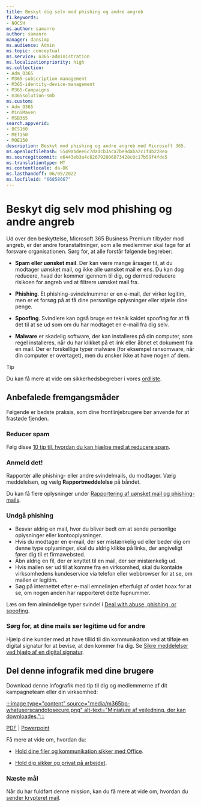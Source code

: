 ```yaml
---
title: Beskyt dig selv mod phishing og andre angreb
f1.keywords:
- NOCSH
ms.author: samanro
author: samanro
manager: dansimp
ms.audience: Admin
ms.topic: conceptual
ms.service: o365-administration
ms.localizationpriority: high
ms.collection:
- Adm_O365
- M365-subscription-management
- M365-identity-device-management
- M365-Campaigns
- m365solution-smb
ms.custom:
- Adm_O365
- MiniMaven
- MSB365
search.appverid:
- BCS160
- MET150
- MOE150
description: Beskyt mod phishing og andre angreb med Microsoft 365.
ms.openlocfilehash: 5549abdee6c7dadcb3aca7be9daba2c1f4b228ea
ms.sourcegitcommit: e6443eb3a4c826792806873428c0c17b59f4fde5
ms.translationtype: MT
ms.contentlocale: da-DK
ms.lasthandoff: 06/05/2022
ms.locfileid: "66858667"
---
```

# <a name="protect-yourself-against-phishing-and-other-attacks"></a>Beskyt dig selv mod phishing og andre angreb

Ud over den beskyttelse, Microsoft 365 Business Premium tilbyder mod angreb, er der andre foranstaltninger, som alle medlemmer skal tage for at forsvare organisationen. Sørg for, at alle forstår følgende begreber:

- **Spam eller uønsket mail**. Der kan være mange årsager til, at du modtager uønsket mail, og ikke alle uønsket mail er ens. Du kan dog reducere, hvad der kommer igennem til dig, og dermed reducere risikoen for angreb ved at filtrere uønsket mail fra.

- **Phishing**. Et phishing-svindelnummer er en e-mail, der virker legitim, men er et forsøg på at få dine personlige oplysninger eller stjæle dine penge.

- **Spoofing**. Svindlere kan også bruge en teknik kaldet spoofing for at få det til at se ud som om du har modtaget en e-mail fra dig selv. 

- **Malware** er skadelig software, der kan installeres på din computer, som regel installeres, når du har klikket på et link eller åbnet et dokument fra en mail. Der er forskellige typer malware (for eksempel ransomware, når din computer er overtaget), men du ønsker ikke at have nogen af dem. 

> [!TIP]
> Du kan få mere at vide om sikkerhedsbegreber i vores [ordliste](m365bp-glossary.md).

## <a name="best-practices"></a>Anbefalede fremgangsmåder

Følgende er bedste praksis, som dine frontlinjebrugere bør anvende for at frastøde fjenden.

### <a name="reduce-spam-mail"></a>Reducer spam

Følg disse [10 tip til, hvordan du kan hjælpe med at reducere spam](https://support.microsoft.com/office/10-tips-on-how-to-help-reduce-spam-55f756e8-688b-41c3-a086-8f68ccc592f6).

### <a name="report-it"></a>Anmeld det!

Rapportér alle phishing- eller andre svindelmails, du modtager. Vælg meddelelsen, og vælg **Rapportmeddelelse** på båndet.

Du kan få flere oplysninger under [Rapportering af uønsket mail og phishing-mails](https://support.office.com/article/Use-the-Report-Message-add-in-b5caa9f1-cdf3-4443-af8c-ff724ea719d2).

### <a name="avoid-phishing"></a>Undgå phishing

- Besvar aldrig en mail, hvor du bliver bedt om at sende personlige oplysninger eller kontooplysninger.
- Hvis du modtager en e-mail, der ser mistænkelig ud eller beder dig om denne type oplysninger, skal du aldrig klikke på links, der angiveligt fører dig til et firmawebsted.
- Åbn aldrig en fil, der er knyttet til en mail, der ser mistænkelig ud.
- Hvis mailen ser ud til at komme fra en virksomhed, skal du kontakte virksomhedens kundeservice via telefon eller webbrowser for at se, om mailen er legitim.
- Søg på internettet efter e-mail emnelinjen efterfulgt af ordet hoax for at se, om nogen anden har rapporteret dette fupnummer.

Læs om fem almindelige typer svindel i [Deal with abuse, phishing, or spoofing](https://support.office.com/article/Deal-with-abuse-phishing-or-spoofing-in-Outlook-com-0d882ea5-eedc-4bed-aebc-079ffa1105a3).

### <a name="make-sure-your-emails-look-legitimate-to-others"></a>Sørg for, at dine mails ser legitime ud for andre

Hjælp dine kunder med at have tillid til din kommunikation ved at tilføje en digital signatur for at bevise, at den kommer fra dig. Se [Sikre meddelelser ved hjælp af en digital signatur](https://support.office.com/article/secure-messages-by-using-a-digital-signature-549ca2f1-a68f-4366-85fa-b3f4b5856fc6).

## <a name="share-this-infographic-with-your-users"></a>Del denne infografik med dine brugere

Download denne infografik med tip til dig og medlemmerne af dit kampagneteam eller din virksomhed:

[:::image type="content" source="media/m365bp-whatuserscandotosecure.png" alt-text="Miniature af vejledning, der kan downloades.":::](https://download.microsoft.com/download/9/1/f/91fa8f24-9953-4f33-9d87-a95624db5e0b/M365BPWhatCanUsersDoToSecure.pdf)

[PDF](https://download.microsoft.com/download/9/1/f/91fa8f24-9953-4f33-9d87-a95624db5e0b/M365BPWhatCanUsersDoToSecure.pdf) |  [Powerpoint](https://download.microsoft.com/download/9/1/f/91fa8f24-9953-4f33-9d87-a95624db5e0b/M365BPWhatCanUsersDoToSecure.pptx)

Få mere at vide om, hvordan du:

- [Hold dine filer og kommunikation sikker med Office](https://support.microsoft.com/en-us/office/keep-your-files-and-communications-safe-with-office-c4ddc381-7395-42da-887c-8836a3bb975f).

- [Hold dig sikker og privat på arbejdet](https://support.office.com/article/stay-secure-and-private-at-work-104c7d91-b25a-453d-beee-ba64b6c6fc2d).
  
### <a name="next-objective"></a>Næste mål

Når du har fuldført denne mission, kan du få mere at vide om, hvordan du [sender krypteret mail](send-encrypted-email.md). 
